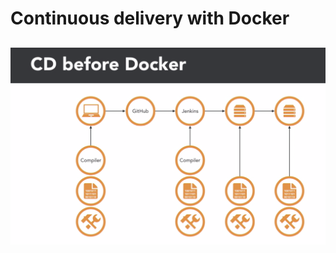 # Continuous delivery with Docker

## 
![CD before docker](../resource/images/CI_CD/CD_before_docker.png)
